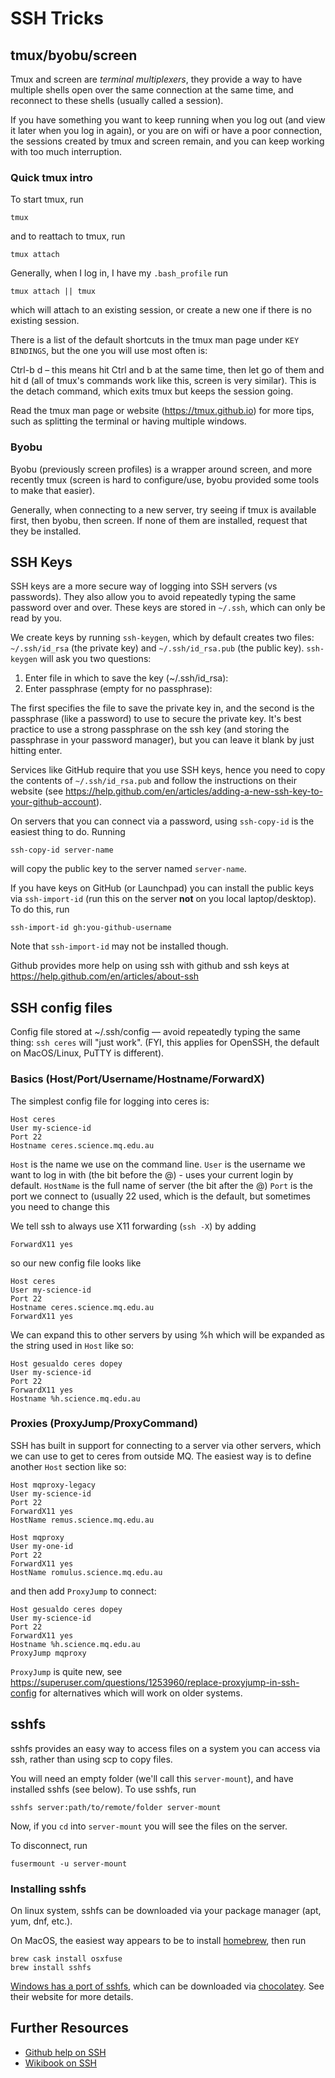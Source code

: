 # SSH Tricks

## tmux/byobu/screen
Tmux and screen are *terminal multiplexers*, they provide a way to have multiple
shells open over the same connection at the same time, and reconnect to these
shells (usually called a session).

If you have something you want to keep running when you log out (and view it
later when you log in again), or you are on wifi or have a poor connection, the
sessions created by tmux and screen remain, and you can keep working with too
much interruption.

### Quick tmux intro

To start tmux, run
```
tmux
```
and to reattach to tmux, run
```
tmux attach
```

Generally, when I log in, I have my `.bash_profile` run
```
tmux attach || tmux
```
which will attach to an existing session, or create a new one if there is no
existing session.

There is a list of the default shortcuts in the tmux man page under `KEY BINDINGS`,
but the one you will use most often is:

Ctrl-b d – this means hit Ctrl and b at the same time, then let go of them and
hit d (all of tmux's commands work like this, screen is very similar). This is
the detach command, which exits tmux but keeps the session going.

Read the tmux man page or website (https://tmux.github.io) for more tips, such
as splitting the terminal or having multiple windows.

### Byobu
Byobu (previously screen profiles) is a wrapper around screen, and more recently
tmux (screen is hard to configure/use, byobu provided some tools to make that
easier).

Generally, when connecting to a new server, try seeing if tmux is available
first, then byobu, then screen. If none of them are installed, request that they
be installed.

## SSH Keys

SSH keys are a more secure way of logging into SSH servers (vs passwords). They
also allow you to avoid repeatedly typing the same password over and over.
These keys are stored in `~/.ssh`, which can only be read by you.

We create keys by running `ssh-keygen`, which by default creates two files:
`~/.ssh/id_rsa` (the private key) and `~/.ssh/id_rsa.pub` (the public key).
`ssh-keygen` will ask you two questions:

1. Enter file in which to save the key (~/.ssh/id_rsa):
2. Enter passphrase (empty for no passphrase):

The first specifies the file to save the private key in, and the second is the
passphrase (like a password) to use to secure the private key. It's best
practice to use a strong passphrase on the ssh key (and storing the passphrase
in your password manager), but you can leave it blank by just hitting enter.

Services like GitHub require that you use SSH keys, hence you need to copy the
contents of `~/.ssh/id_rsa.pub` and follow the instructions on their website
(see https://help.github.com/en/articles/adding-a-new-ssh-key-to-your-github-account).

On servers that you can connect via a password, using `ssh-copy-id` is the
easiest thing to do.
Running
```
ssh-copy-id server-name
```
will copy the public key to the server named `server-name`.

If you have keys on GitHub (or Launchpad) you can install the public keys via
`ssh-import-id` (run this on the server **not** on you local laptop/desktop). To
do this, run
```
ssh-import-id gh:you-github-username
```
Note that `ssh-import-id` may not be installed though.

Github provides more help on using ssh with github and ssh keys at
https://help.github.com/en/articles/about-ssh

## SSH config files

Config file stored at ~/.ssh/config — avoid repeatedly typing the same thing:
`ssh ceres` will "just work". (FYI, this applies for OpenSSH, the default on
MacOS/Linux, PuTTY is different).

### Basics (Host/Port/Username/Hostname/ForwardX)

The simplest config file for logging into ceres is:

```
Host ceres
User my-science-id
Port 22
Hostname ceres.science.mq.edu.au
```

`Host` is the name we use on the command line.
`User` is the username we want to log in with (the bit before the @) - uses your
current login by default.
`HostName` is the full name of server (the bit after the @)
`Port` is the port we connect to (usually 22 used, which is the default, but
sometimes you need to change this

We tell ssh to always use X11 forwarding (`ssh -X`) by adding
```
ForwardX11 yes
```
so our new config file looks like

```
Host ceres
User my-science-id
Port 22
Hostname ceres.science.mq.edu.au
ForwardX11 yes
```

We can expand this to other servers by using %h which will be expanded as the
string used in `Host` like so:

```
Host gesualdo ceres dopey
User my-science-id
Port 22
ForwardX11 yes
Hostname %h.science.mq.edu.au
```

### Proxies (ProxyJump/ProxyCommand)
SSH has built in support for connecting to a server via other servers, which we
can use to get to ceres from outside MQ. The easiest way is to define another
`Host` section like so:
```
Host mqproxy-legacy
User my-science-id
Port 22
ForwardX11 yes
HostName remus.science.mq.edu.au

Host mqproxy
User my-one-id
Port 22
ForwardX11 yes
HostName romulus.science.mq.edu.au
```

and then add `ProxyJump` to connect:
```
Host gesualdo ceres dopey
User my-science-id
Port 22
ForwardX11 yes
Hostname %h.science.mq.edu.au
ProxyJump mqproxy
```

`ProxyJump` is quite new, see
https://superuser.com/questions/1253960/replace-proxyjump-in-ssh-config
for alternatives which will work on older systems.

## sshfs

sshfs provides an easy way to access files on a system you can access via ssh,
rather than using scp to copy files.

You will need an empty folder (we'll call this `server-mount`), and have
installed sshfs (see below).
To use sshfs, run
```
sshfs server:path/to/remote/folder server-mount
```
Now, if you `cd` into `server-mount` you will see the files on the server.

To disconnect, run
```
fusermount -u server-mount
```

### Installing sshfs
On linux system, sshfs can be downloaded via your package manager
(apt, yum, dnf, etc.).

On MacOS, the easiest way appears to be to install [homebrew](https://brew.sh),
then run
```
brew cask install osxfuse
brew install sshfs
```

[Windows has a port of sshfs](https://github.com/billziss-gh/sshfs-win), which
can be downloaded via [chocolatey](https://chocolatey.org/). See their website
for more details.

## Further Resources

* [Github help on SSH](https://help.github.com/en/articles/about-ssh)
* [Wikibook on SSH](https://en.wikibooks.org/wiki/OpenSSH)
